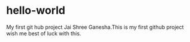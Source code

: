 # hello-world
My first git hub project
Jai Shree Ganesha.This is my first github project
wish me best of luck with this.
